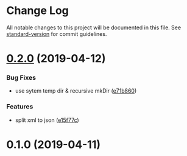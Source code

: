 # Change Log

All notable changes to this project will be documented in this file. See [standard-version](https://github.com/conventional-changelog/standard-version) for commit guidelines.

# [0.2.0](https://github.com/dan1wang/jsonbook/compare/v0.1.0...v0.2.0) (2019-04-12)


### Bug Fixes

* use sytem temp dir & recursive mkDir ([e71b860](https://github.com/dan1wang/jsonbook/commit/e71b860))


### Features

* split xml to json ([e15f77c](https://github.com/dan1wang/jsonbook/commit/e15f77c))



# 0.1.0 (2019-04-11)
